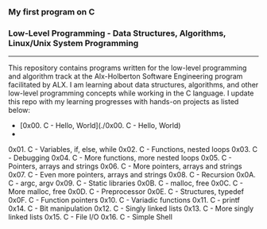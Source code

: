 ### **My first program on C**
### **Low-Level Programming - Data Structures, Algorithms, Linux/Unix System Programming**
---
This repository contains programs written for the low-level programming and algorithm track at the Alx-Holberton Software Engineering program facilitated by ALX. I am learning about data structures, algorithms, and other low-level programming concepts while working in the C language. I update this repo with my learning progresses with hands-on projects as listed below:

* [0x00. C - Hello, World](./0x00. C - Hello, World)
* 
0x01. C - Variables, if, else, while
0x02. C - Functions, nested loops
0x03. C - Debugging
0x04. C - More functions, more nested loops
0x05. C - Pointers, arrays and strings
0x06. C - More pointers, arrays and strings
0x07. C - Even more pointers, arrays and strings
0x08. C - Recursion
0x0A. C - argc, argv
0x09. C - Static libraries
0x0B. C - malloc, free
0x0C. C - More malloc, free 
0x0D. C - Preprocessor
0x0E. C - Structures, typedef
0x0F. C - Function pointers
0x10. C - Variadic functions
0x11. C - printf
0x14. C - Bit manipulation
0x12. C - Singly linked lists
0x13. C - More singly linked lists
0x15. C - File I/O
0x16. C - Simple Shell




